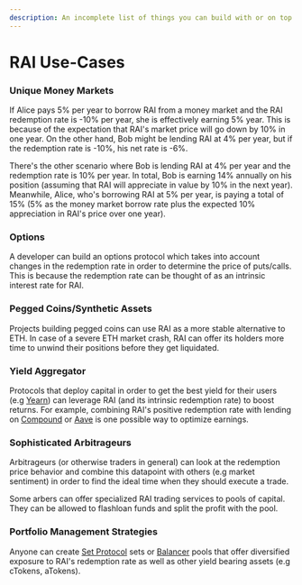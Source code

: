 ```yaml
---
description: An incomplete list of things you can build with or on top of RAI
---
```


# RAI Use-Cases

### **Unique Money Markets**

If Alice pays 5% per year to borrow RAI from a money market and the RAI redemption rate is -10% per year, she is effectively earning 5% year. This is because of the expectation that RAI's market price will go down by 10% in one year. On the other hand, Bob might be lending RAI at 4% per year, but if the redemption rate is -10%, his net rate is -6%.  
  
There's the other scenario where Bob is lending RAI at 4% per year and the redemption rate is 10% per year. In total, Bob is earning 14% annually on his position \(assuming that RAI will appreciate in value by 10% in the next year\). Meanwhile, Alice, who's borrowing RAI at 5% per year, is paying a total of 15% \(5% as the money market borrow rate plus the expected 10% appreciation in RAI's price over one year\).

### Options

A developer can build an options protocol which takes into account changes in the redemption rate in order to determine the price of puts/calls. This is because the redemption rate can be thought of as an intrinsic interest rate for RAI.

### Pegged Coins/Synthetic Assets

Projects building pegged coins can use RAI as a more stable alternative to ETH. In case of a severe ETH market crash, RAI can offer its holders more time to unwind their positions before they get liquidated.

### Yield Aggregator

Protocols that deploy capital in order to get the best yield for their users \(e.g [Yearn](https://yearn.finance/)\) can leverage RAI \(and its intrinsic redemption rate\) to boost returns. For example, combining RAI's positive redemption rate with lending on [Compound](https://compound.finance/) or [Aave](https://aave.com/) is one possible way to optimize earnings.

### **Sophisticated Arbitrageurs**

Arbitrageurs \(or otherwise traders in general\) can look at the redemption price behavior and combine this datapoint with others \(e.g market sentiment\) in order to find the ideal time when they should execute a trade.

Some arbers can offer specialized RAI trading services to pools of capital. They can be allowed to flashloan funds and split the profit with the pool.

### **Portfolio Management Strategies**

Anyone can create [Set Protocol](https://www.tokensets.com/) sets or [Balancer](https://balancer.finance/) pools that offer diversified exposure to RAI's redemption rate as well as other yield bearing assets \(e.g cTokens, aTokens\).


